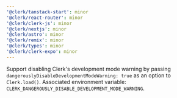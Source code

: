 ```yaml
---
'@clerk/tanstack-start': minor
'@clerk/react-router': minor
'@clerk/clerk-js': minor
'@clerk/nextjs': minor
'@clerk/astro': minor
'@clerk/remix': minor
'@clerk/types': minor
'@clerk/clerk-expo': minor
---
```


Support disabling Clerk's development mode warning by passing `dangerouslyDisableDevelopmentModeWarning: true` as an option to `Clerk.load()`. Associated environment variable: `CLERK_DANGEROUSLY_DISABLE_DEVELOPMENT_MODE_WARNING`.
